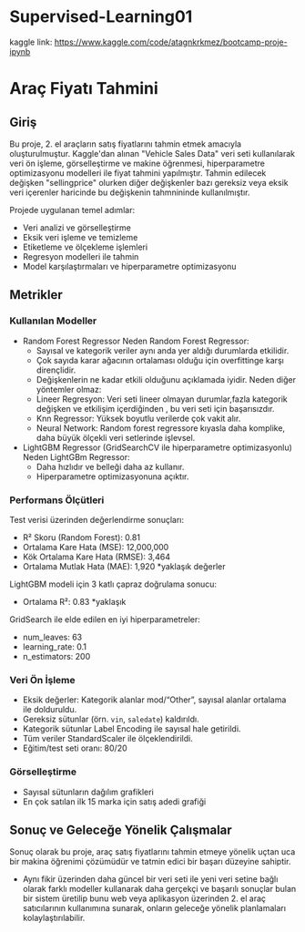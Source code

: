 # Supervised-Learning01
kaggle link: https://www.kaggle.com/code/atagnkrkmez/bootcamp-proje-ipynb

# Araç Fiyatı Tahmini

## Giriş

Bu proje, 2. el araçların satış fiyatlarını tahmin etmek amacıyla oluşturulmuştur. Kaggle'dan alınan "Vehicle Sales Data" veri seti kullanılarak veri ön işleme, görselleştirme ve makine öğrenmesi, hiperparametre optimizasyonu modelleri ile fiyat tahmini yapılmıştır. Tahmin edilecek değişken "sellingprice" olurken diğer değişkenler bazı gereksiz veya eksik veri içerenler haricinde bu değişkenin tahmnininde kullanılmıştır.

Projede uygulanan temel adımlar:
- Veri analizi ve görselleştirme
- Eksik veri işleme ve temizleme
- Etiketleme ve ölçekleme işlemleri
- Regresyon modelleri ile tahmin
- Model karşılaştırmaları ve hiperparametre optimizasyonu

## Metrikler

### Kullanılan Modeller
- Random Forest Regressor
Neden Random Forest Regressor:
  - Sayısal ve kategorik veriler aynı anda yer aldığı durumlarda etkilidir.
  - Çok sayıda karar ağacının ortalaması olduğu için overfittinge karşı dirençlidir.
  - Değişkenlerin ne kadar etkili olduğunu açıklamada iyidir.
Neden diğer yöntemler olmaz:
  - Lineer Regresyon: Veri seti lineer olmayan durumlar,fazla kategorik değişken ve etkilişim içerdiğinden , bu veri seti için başarısızdır.
  - Knn Regressor: Yüksek boyutlu verilerde çok vakit alır.
  - Neural Network: Random forest regressore kıyasla daha komplike, daha büyük ölçekli veri setlerinde işlevsel.
- LightGBM Regressor (GridSearchCV ile hiperparametre optimizasyonlu)
Neden LightGBm Regressor:
  - Daha hızlıdır ve belleği daha az kullanır.
  - Hiperparametre optimizasyonuna açıktır.
 
### Performans Ölçütleri

Test verisi üzerinden değerlendirme sonuçları:

- R² Skoru (Random Forest): 0.81
- Ortalama Kare Hata (MSE): 12,000,000
- Kök Ortalama Kare Hata (RMSE): 3,464
- Ortalama Mutlak Hata (MAE): 1,920 *yaklaşık değerler
  
LightGBM modeli için 3 katlı çapraz doğrulama sonucu:
- Ortalama R²: 0.83 *yaklaşık

GridSearch ile elde edilen en iyi hiperparametreler:
- num_leaves: 63
- learning_rate: 0.1
- n_estimators: 200

### Veri Ön İşleme
- Eksik değerler: Kategorik alanlar mod/“Other”, sayısal alanlar ortalama ile dolduruldu.
- Gereksiz sütunlar (örn. `vin`, `saledate`) kaldırıldı.
- Kategorik sütunlar Label Encoding ile sayısal hale getirildi.
- Tüm veriler StandardScaler ile ölçeklendirildi.
- Eğitim/test seti oranı: 80/20

### Görselleştirme
- Sayısal sütunların dağılım grafikleri
- En çok satılan ilk 15 marka için satış adedi grafiği

## Sonuç ve Geleceğe Yönelik Çalışmalar
Sonuç olarak bu proje, araç satış fiyatlarını tahmin etmeye yönelik uçtan uca bir makina öğrenimi çözümüdür ve tatmin edici bir başarı düzeyine sahiptir.
- Aynı fikir üzerinden daha güncel bir veri seti ile yeni veri setine bağlı olarak farklı modeller kullanarak daha gerçekçi ve başarılı sonuçlar bulan bir sistem üretilip bunu web veya aplikasyon üzerinden 2. el araç satıcılarının kullanımına sunarak, onların geleceğe yönelik planlamaları kolaylaştırılabilir.
